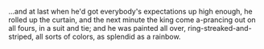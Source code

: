 ...and at last when he'd got everybody's expectations up high enough, he rolled up the curtain, and the next minute the king come a-prancing out on all fours, in a suit and tie; and he was painted all over, ring-streaked-and- striped, all sorts of colors, as splendid as a rainbow.
